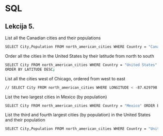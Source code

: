 
# SQL




## Lekcija 5.

List all the Canadian cities and their populations

```bash
SELECT City,Population FROM north_american_cities WHERE Country = "Canada";
```
Order all the cities in the United States by their latitude from north to south

```bash
SELECT City FROM north_american_cities WHERE Country = "United States" 
ORDER BY LATITUDE DESC;
```

List all the cities west of Chicago, ordered from west to east

```bash
// SELECT City FROM north_american_cities WHERE LONGITUDE < -87.629798
```

List the two largest cities in Mexico (by population)

```bash
SELECT City FROM north_american_cities WHERE Country = "Mexico" ORDER BY POPULATION DESC LIMIT 2;
```

List the third and fourth largest cities (by population) in the United States and their population

```bash
SELECT City,Population FROM north_american_cities WHERE Country = "United States" ORDER BY POPULATION DESC LIMIT 2,2;
```
